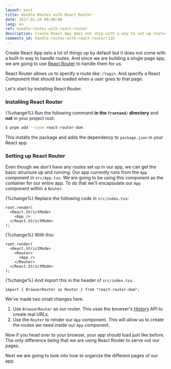 ```yaml
---
layout: post
title: Handle Routes with React Router
date: 2017-01-10 00:00:00
lang: en
ref: handle-routes-with-react-router
description: Create React App does not ship with a way to set up routes in your app. To do so, we are going to use React Router. The latest version of React Router, React Router v6 embraces the composable nature of React’s components and makes it easy to work with routes in our single page app.
comments_id: handle-routes-with-react-router/116
---
```


Create React App sets a lot of things up by default but it does not come with a built-in way to handle routes. And since we are building a single page app, we are going to use [React Router](https://reacttraining.com/react-router/) to handle them for us.

React Router allows us to specify a route like: `/login`. And specify a React Component that should be loaded when a user goes to that page.

Let's start by installing React Router.

### Installing React Router

{%change%} Run the following command **in the `frontend/` directory** and **not** in your project root.

```bash
$ pnpm add --save react-router-dom
```

This installs the package and adds the dependency to  `package.json` in your React app.

### Setting up React Router

Even though we don't have any routes set up in our app, we can get the basic structure up and running. Our app currently runs from the `App` component in `src/App.tsx`. We are going to be using this component as the container for our entire app. To do that we'll encapsulate our `App` component within a `Router`.

{%change%} Replace the following code in `src/index.tsx`:

```tsx
root.render(
  <React.StrictMode>
    <App />
  </React.StrictMode>
);
```

{%change%} With this:

```tsx
root.render(
  <React.StrictMode>
    <Router>
      <App />
    </Router>
  </React.StrictMode>
);
```

{%change%} And import this in the header of `src/index.tsx`.

```tsx
import { BrowserRouter as Router } from "react-router-dom";
```

We've made two small changes here.

1. Use `BrowserRouter` as our router. This uses the browser's [History](https://developer.mozilla.org/en-US/docs/Web/API/History) API to create real URLs.
2. Use the `Router` to render our `App` component. This will allow us to create the routes we need inside our `App` component.

Now if you head over to your browser, your app should load just like before. The only difference being that we are using React Router to serve out our pages.

Next we are going to look into how to organize the different pages of our app.
